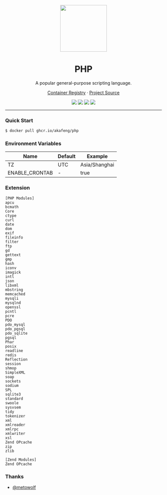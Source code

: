 <p align="center">
    <img src="https://www.php.net/images/logos/php-logo.svg" width="150" />
</p>

<h1 align="center">PHP</h1>

<p align="center">A popular general-purpose scripting language.</p>

<p align="center">
    <a href="https://ghcr.io/akafeng/php">Container Registry</a> ·
    <a href="https://github.com/php/php-src">Project Source</a>
</p>

<p align="center">
    <img src="https://img.shields.io/github/actions/workflow/status/akafeng/docker-php/push-8.2.yml?branch=main" />
    <img src="https://img.shields.io/github/last-commit/akafeng/docker-php" />
    <img src="https://img.shields.io/github/v/release/akafeng/docker-php" />
    <img src="https://img.shields.io/github/release-date/akafeng/docker-php" />
</p>

---

### Quick Start

```bash
$ docker pull ghcr.io/akafeng/php
```

### Environment Variables

| Name | Default | Example |
| --- | ---- | ---- |
| TZ | UTC | Asia/Shanghai |
| ENABLE_CRONTAB | - | true |

### Extension

```
[PHP Modules]
apcu
bcmath
Core
ctype
curl
date
dom
exif
fileinfo
filter
ftp
gd
gettext
gmp
hash
iconv
imagick
intl
json
libxml
mbstring
memcached
mysqli
mysqlnd
openssl
pcntl
pcre
PDO
pdo_mysql
pdo_pgsql
pdo_sqlite
pgsql
Phar
posix
readline
redis
Reflection
session
shmop
SimpleXML
soap
sockets
sodium
SPL
sqlite3
standard
swoole
sysvsem
tidy
tokenizer
xml
xmlreader
xmlrpc
xmlwriter
xsl
Zend OPcache
zip
zlib

[Zend Modules]
Zend OPcache
```

### Thanks

- [@metowolf](http://github.com/metowolf)
